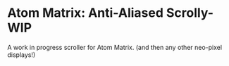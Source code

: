 # Atom Matrix: Anti-Aliased Scrolly-WIP

A work in progress scroller for Atom Matrix. (and then any other neo-pixel displays!)
